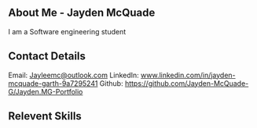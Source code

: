 About Me - Jayden McQuade
-----------------------------------
I am a Software engineering student

Contact Details
----------------------------------
Email: Jayleemc@outlook.com
LinkedIn: www.linkedin.com/in/jayden-mcquade-garth-9a7295241
Github: https://github.com/Jayden-McQuade-G/Jayden.MG-Portfolio

Relevent Skills
----------------------------------
